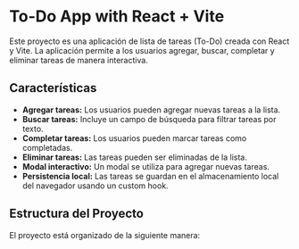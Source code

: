 # To-Do App with React + Vite

Este proyecto es una aplicación de lista de tareas (To-Do) creada con React y Vite. La aplicación permite a los usuarios agregar, buscar, completar y eliminar tareas de manera interactiva.

## Características

- **Agregar tareas:** Los usuarios pueden agregar nuevas tareas a la lista.
- **Buscar tareas:** Incluye un campo de búsqueda para filtrar tareas por texto.
- **Completar tareas:** Los usuarios pueden marcar tareas como completadas.
- **Eliminar tareas:** Las tareas pueden ser eliminadas de la lista.
- **Modal interactivo:** Un modal se utiliza para agregar nuevas tareas.
- **Persistencia local:** Las tareas se guardan en el almacenamiento local del navegador usando un custom hook.

## Estructura del Proyecto

El proyecto está organizado de la siguiente manera:
